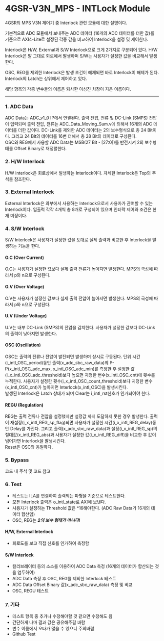 # 4GSR-V3N_MPS - INTLock Module
4GSR의 MPS V3N 제어기 중 Interlock 관련 모듈에 대한 설명이다.  
  
기본적으로 ADC 모듈에서 보내주는 ADC 데이터 (16개의 ADC 데이터를 더한 값)를 기준으로 AXI4-Lite로 설정된 각종 값을 비교하여 Interlock을 설정 및 제어한다.  

Interlock은 H/W, External과 S/W Interlock으로 크게 2가지로 구분되어 있다. H/W Interlock은 말 그대로 회로에서 발생하며 S/W는 사용자가 설정한 값을 비교해서 발생한다.  

OSC, REG를 제외한 Interlock은 발생 조건이 해제되면 바로 Interlock이 해제가 된다. Interlock의 Latch는 상위에서 제어하고 있다.  

해당 항목의 각종 변수들의 이름은 퇴사한 이성진 차장이 지은 이름이다.

---

### 1. ADC Data
ADC Data는 ADC_v1_0 IP에서 연결된다. 출력 전압, 전류 및 DC-Link (SMPS) 전압이 입력되며 출력 전압, 전류는 ADC_Data_Moving_Sum.v에 의해서 16개의 ADC 데이터를 더한 값이다. DC-Link를 제외한 ADC 데이터는 2의 보수형식으로 총 24 Bit이다. 그리고 24 Bit의 데이터를 16번 더해서 총 28 Bit의 데이터로 구성된다.  
OSC와 REG에서 사용할 ADC Data는 MSB(27 Bit - [27:0])를 반전시켜 2의 보수형태를 Offset Binary로 재정렬한다.  

### 2. H/W Interlock
H/W Interlock은 회로상에서 발생하는 Interlock이다. 자세한 Interlock은 Top의 주석을 참조한다.  

### 3. External Interlock
External Interlock은 외부에서 사용하는 Interlock으로서 사용자가 관여할 수 있는 Interlock이다. 입출력 각각 4개씩 총 8개로 구성되어 있으며 인터락 제어와 조건은 현재 미정이다.  

### 4. S/W Interlock
S/W Interlock은 사용자가 설정한 값을 토대로 실제 출력과 비교한 후 Interlock을 발생하는 기능을 한다.  

#### O.C (Over Current)
O.C는 사용자가 설정한 값보다 실제 출력 전류가 높아지면 발생한다. MPS의 극성에 따라서 p와 n으로 구성된다.

#### O.V (Over Voltage)
O.V는 사용자가 설정한 값보다 실제 출력 전압이 높아지면 발생한다. MPS의 극성에 따라서 p와 n으로 구성된다.

#### U.V (Under Voltage)
U.V는 내부 DC-Link (SMPS)의 전압을 감지한다. 사용자가 설정한 값보다 DC-Link의 출력이 낮아지면 발생한다.

#### OSC (Oscillation)
OSC는 출력의 전류나 전압이 발진되면 발생하며 상시로 구동된다. 단위 시간(i_intl_OSC_period)동안 출력(x_adc_sbc_raw_data)의 P-P(x_intl_OSC_adc_max, x_intl_OSC_adc_min)를 측정한 후 설정한 값(i_x_intl_OSC_adc_threshold)보다 높으면 지정한 변수(x_intl_OSC_cnt)에 횟수를 누적한다. 사용자가 설정한 횟수(i_x_intl_OSC_count_threshold)보다 지정한 변수(x_intl_OSC_cnt)가 높아지면 Interlock(x_intl_OSC)을 발생시킨다.  
발생된 Interlock은 Latch 상태가 되며 Clear는 i_intl_rst신호가 인가되어야 한다.  

#### REGU (Regulation)
REG는 출력 전류나 전압을 설정했지만 설정값 까지 도달하지 못한 경우 발생한다. 출력이 재설정(i_x_intl_REG_sp_flag)되면 사용자가 설정한 시간(i_x_intl_REG_delay)동안 Delay를 가진다. 그리고 출력(x_adc_sbc_raw_data)과 설정(i_x_intl_REG_sp)의 절대값(x_intl_REG_abs)과 사용자가 설정한 값(i_x_intl_REG_diff)을 비교한 후 값이 넘어가면 Interlock을 발생시킨다.  
Reset은 OSC와 동일하다.

### 5. Bypass
코드 내 주석 및 코드 참고  

### 6. Test

- 테스트는 ILA를 연결하여 출력되는 파형을 기준으로 테스트한다.  
- 모든 Interlock 출력은 o_intl_state로 AXI에 보낸다.
- 사용자가 설정하는 Threshold 값은 *16해야한다. (ADC Raw Data가 16개의 데이터 합산임)
- OSC, REG는 ***2의 보수 형태가 아니다!***

#### H/W, External Interlock
 - 회로도를 보고 직접 신호를 인가하여 측정함

#### S/W Interlock
 - 캘리브레이터 등의 소스를 이용하여 ADC Data 측정 (16개의 데이터가 합산되는 것을 염두하여)
 - ADC Data 측정 후 OSC, REG를 제외한 Interlock 테스트
 - ADC Data Offset Binary 값(x_adc_sbc_raw_data) 측정 및 비교
 - OSC, REGU 테스트

### 7. 기타
 - 테스트 항목 중 추가나 수정해야할 것 같으면 수정해도 됨
 - 간단하게 나마 결과 값은 공유해주길 바람
 - 변수 이름에서 오타가 많을 수 있으니 주의바람
 - Github Test